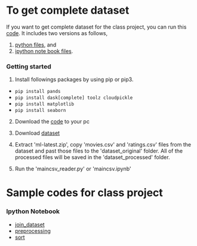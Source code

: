 # To get complete dataset
If you want to get complete dataset for the class project, you can run this [code](https://github.com/kyithar/class/tree/master/dataset_clean). 
It includes two versions as follows, 
1) [python files](https://github.com/kyithar/class/tree/master/dataset_clean/python), and 
2) [ipython note book files](https://github.com/kyithar/class/tree/master/dataset_clean/ipynb).

### Getting started
1) Install followings packages by using pip or pip3.
* `pip install pands`
* `pip install dask[complete] toolz cloudpickle`
* `pip install matplotlib`
* `pip install seaborn`

2) Download the [code](https://github.com/kyithar/class/tree/master/dataset_clean) to your pc
3) Download [dataset](http://files.grouplens.org/datasets/movielens/ml-latest.zip)
4) Extract 'ml-latest.zip', copy 'movies.csv' and 'ratings.csv' files from the dataset and past those files to the 'dataset_original' folder.
All of the processed files will be saved in the 'dataset_processed' folder.

5) Run the 'maincsv_reader.py' or 'maincsv.ipynb'

# Sample codes for class project
### Ipython Notebook
* [join_dataset](https://github.com/kyithar/class/blob/master/preprocess/join_dataset.ipynb)
* [preprocessing](https://github.com/kyithar/class/blob/master/preprocess/preprocessing.ipynb)
* [sort](https://github.com/kyithar/class/blob/master/preprocess/sort.ipynb)
